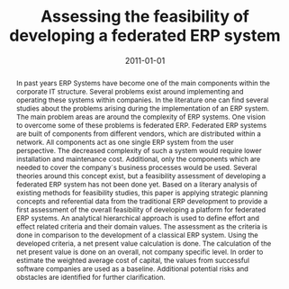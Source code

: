 ---
abstract: In past years ERP Systems have become one of the main components within
  the corporate IT structure. Several problems exist around implementing and operating
  these systems within companies. In the literature one can find several studies about
  the problems arising during the implementation of an ERP system. The main problem
  areas are around the complexity of ERP systems. One vision to overcome some of these
  problems is federated ERP. Federated ERP systems are built of components from different
  vendors, which are distributed within a network. All components act as one single
  ERP system from the user  perspective. The decreased complexity of such a system
  would require lower installation and maintenance cost. Additional, only the components
  which are needed to cover the company´s business processes would be used. Several
  theories around this concept exist, but a feasibility assessment of developing a
  federated ERP system has not been done yet. Based on a literary analysis of existing
  methods for feasibility studies, this paper is applying strategic planning concepts
  and referential data from the traditional ERP  development to provide a first assessment
  of the overall feasibility of developing a platform for federated ERP systems. An
  analytical hierarchical approach is used to define effort and effect related criteria
  and their domain values. The assessment as the criteria is done in comparison to
  the development of a classical ERP system. Using the developed criteria, a net present
  value calculation is done. The calculation of the net present value is done on an
  overall, not company specific level. In order to estimate the weighted  average
  cost of capital, the values from successful software companies are used as a baseline.
  Additional potential risks and obstacles are identified for further clarification.
authors:
- Michael Gall
- Thomas Grechenig
- Mogens Bjerre
date: '2011-01-01'
featured: false
links:
- name: Publik
  url: https://publik.tuwien.ac.at/showentry.php?ID=205874&lang=2
publication_types:
- '2'
publishDate: '2011-01-01'
title: Assessing the feasibility of developing a federated ERP system
url_pdf: ''
---